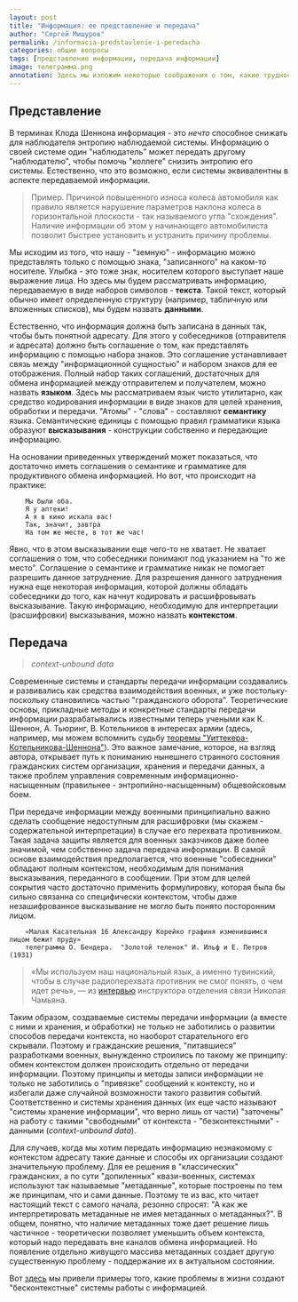 ```yaml
---
layout: post
title: "Информация: ее представление и передача"
author: "Сергей Мишуров"
permalink: /informacia-predstavlenie-i-peredacha
categories: общие вопросы
tags: [представление информации, передача информации]
image: телеграмма.png
annotation: Здесь мы изложим некоторые соображения о том, какие трудности возникают при обмене информацией между живыми людьми и между машинами, а также и о том, какие возможности существуют для решения этих проблем.
---
```


## Представление

В терминах Клода Шеннона информация - это *нечто* способное снижать для наблюдателя энтропию наблюдаемой системы. Информацию о своей системе один "наблюдатель" может передать другому "наблюдателю", чтобы помочь "коллеге" снизить энтропию его системы. Естественно, что это возможно, если системы эквивалентны в аспекте передаваемой информации.

>Пример. Причиной повышенного износа колеса автомобиля как правило является нарушение параметров наклона колеса в горизонтальной плоскости - так называемого угла "схождения". Наличие информации об этом у начинающего автомобилиста позволит быстрее установить и устранить причину проблемы.

Мы исходим из того, что нашу - "земную" - информацию можно представлять только с помощью знака, "записанного" на каком-то носителе. Улыбка - это тоже знак, носителем которого выступает наше выражение лица. Но здесь мы будем рассматривать информацию, передаваемую в виде наборов символов - **текста**. Такой текст, который обычно имеет определенную структуру (например, табличную или вложенных списков), мы будем назвать **данными**.

Естественно, что информация должна быть записана в данных так, чтобы быть понятной адресату. Для этого у собеседников (отправителя и адресата) должно быть соглашение о том, как представлять информацию с помощью набора знаков. Это соглашение устанавливает связь между "информационной сущностью" и набором знаков для ее отображения. Полный набор таких соглашений, достаточных для обмена информацией между отправителем и получателем, можно назвать **языком**. Здесь мы рассматриваем язык чисто утилитарно, как средство кодирования информации в виде знаков для целей хранения, обработки и передачи. "Атомы" - "слова" - составляют **семантику** языка. Семантические единицы с помощью правил грамматики языка образуют **высказывания** - конструкции собственно и передающие информацию.

На основании приведенных утверждений может показаться, что достаточно иметь соглашения о семантике и грамматике для продуктивного обмена информацией. Но вот, что происходит на практике:

```text
    Мы были оба.
    Я у аптеки!
    А я в кино искала вас!
    Так, значит, завтра
    На том же месте, в тот же час!
```

Явно, что в этом высказывании еще чего-то не хватает. Не хватает соглашения о том, что собеседники понимают под указанием на "то же место". Соглашение о семантике и грамматике никак не помогает разрешить данное затруднение. Для разрешения данного затруднения нужна еще некоторая информация, которой должны обладать собеседники до того, как начнут кодировать и расшифровывать высказывание. Такую информацию, необходимую для интерпретации (расшифровки) высказывания, можно назвать **контекстом**.

## Передача

>*context-unbound data*

Современные системы и стандарты передачи информации создавались и развивались как средства взаимодействия военных, и уже постольку-поскольку становились частью "гражданского оборота". Теоретические основы, прикладные методы и конкретные стандарты передачи информации разрабатывались известными теперь учеными как К. Шеннон, А. Тьюринг, В. Котельников в интересах армии (здесь, например, мы можем вспомнить судьбу [теоремы "Уиттекера-Котельникова-Шеннона"](https://ru.wikipedia.org/wiki/Теорема_Котельникова)). Это важное замечание, которое, на взгляд автора, открывает путь к пониманию нынешнего странного состояния гражданских систем организации, хранения и передачи данных, а также проблем управления современным информационно-насыщенным (правильнее - энтропийно-насыщенным) общевойсковым боем.

При передаче информации между военными принципиально важно сделать сообщение недоступным для расшифровки (мы скажем - содержательной интерпретации) в случае его перехвата противником. Такая задача защиты является для военных заказчиков даже более значимой, чем собственно задача передача информации.  В самой основе взаимодействия предполагается, что военные "собеседники" обладают полным контекстом, необходимым для понимания высказывания, переданного в сообщении. При этом для целей сокрытия часто достаточно применить формулировку, которая была бы сильно связанна со специфически контекстом, чтобы даже незашифрованное высказывание не могло быть понято посторонним лицом.

```text
    «Малая Касательная 16 Александру Корейко графиня изменившимся лицом бежит пруду»
    телеграмма О. Бендера.  "Золотой теленок" И. Ильф и Е. Петров (1931)
```

>«Мы используем наш национальный язык, а именно тувинский, чтобы в случае радиоперехвата противник не смог понять, о чем идет речь», — из [интервью](https://news.rambler.ru/conflicts/49283734/?utm_content=news_media&utm_medium=read_more&utm_source=copylink) инструктора отделения связи Николая Чамьяна.

Таким образом, создаваемые системы передачи информации (а вместе с ними и хранения, и обработки) не только не заботились о развитии способов передачи контекста, но наоборот старательного его скрывали. Поэтому и гражданские решения, "питавшиеся" разработками военных, вынужденно строились по такому же принципу: обмен контекстом должен происходить отдельно от передачи информации. Поэтому принципы и методы записи информации не только не заботились о "привязке" сообщений к контексту, но и избегали даже случайной возможности такого развития событий. Соответственно и системы хранения данных (их еще часто называют "системы хранение информации", что верно лишь от части) "заточены" на работу с такими "свободными" от контекста - "безконтекстными" - данными (*context-unbound data*).

Для случаев, когда мы хотим передать информацию незнакомому с контекстом адресату такие данные и способы их организации создают значительную проблему. Для ее решения в "классических" гражданских, а по сути "допиленных" квази-военных, системах используют так называемые "метаданные", которые построены по тем же принципам, что и сами данные. Поэтому те из вас, кто читает настоящий текст с самого начала, резонно спросят: "А как же интерпретировать метаданные не имея метаданных о метаданных?". В общем, понятно, что наличие метаданных тоже дает решение лишь частичное - теоретически позволяет уменьшить объем контекста, который надо передавать вне каналов обмена информацией. Но появление отдельно живущего массива метаданных создает другую существенную проблему - поддержание их в актуальном состоянии.

Вот [здесь](../почему) мы привели примеры того, какие проблемы в жизни создают "бесконтекстные" системы работы с информацией.